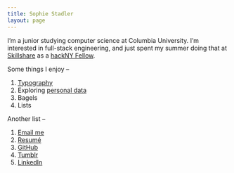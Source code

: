 ```yaml
---
title: Sophie Stadler
layout: page
---
```


I’m a junior studying computer science at Columbia University. I’m interested in full-stack engineering, and just spent my summer doing that at [Skillshare](https://www.skillshare.com) as a [hackNY Fellow](https://apply.hackny.org).

Some things I enjoy –

1. [Typography](https://github.com/sophstad/typelinks)
2. Exploring [personal data](http://sophiestadler.com/france)
3. Bagels
4. Lists

Another list –

1. [Email me](mailto:s.stadler@columbia.edu)
2. [Resumé](/resume.pdf)
3. [GitHub](http://github.com/sophstad)
4. [Tumblr](http://hypertexts.tumblr.com)
5. [LinkedIn](http://www.linkedin.com/in/sophiestadler)
